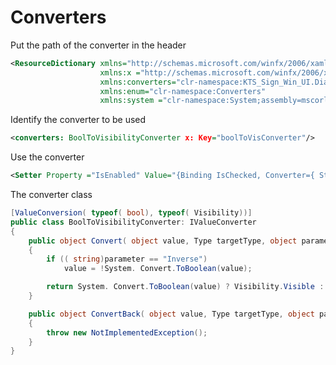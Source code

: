 # Converters

Put the path of the converter in the header

```xml
<ResourceDictionary xmlns="http://schemas.microsoft.com/winfx/2006/xaml/presentation"
                    xmlns:x ="http://schemas.microsoft.com/winfx/2006/xaml"
                    xmlns:converters="clr-namespace:KTS_Sign_Win_UI.Dialogs.Converters"
                    xmlns:enum="clr-namespace:Converters"
                    xmlns:system ="clr-namespace:System;assembly=mscorlib">
```

Identify the converter to be used

```xml
<converters: BoolToVisibilityConverter x: Key="boolToVisConverter"/>
```

Use the converter

```xml
<Setter Property ="IsEnabled" Value="{Binding IsChecked, Converter={ StaticResource boolToVisConverter}}" />
```

The converter class

```csharp
[ValueConversion( typeof( bool), typeof( Visibility))]
public class BoolToVisibilityConverter: IValueConverter
{
    public object Convert( object value, Type targetType, object parameter, System.Globalization.CultureInfo culture)
    {
        if (( string)parameter == "Inverse")
            value = !System. Convert.ToBoolean(value);

        return System. Convert.ToBoolean(value) ? Visibility.Visible : Visibility.Collapsed;
    }

    public object ConvertBack( object value, Type targetType, object parameter, System.Globalization.CultureInfo culture)
    {
        throw new NotImplementedException();
    }
}
```
<!--stackedit_data:
eyJoaXN0b3J5IjpbLTY3Mzc1NjMxNF19
-->